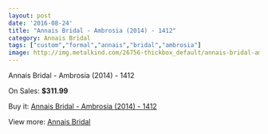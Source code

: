 ```yaml
---
layout: post
date: '2016-08-24'
title: "Annais Bridal - Ambrosia (2014) - 1412"
category: Annais Bridal
tags: ["custom","formal","annais","bridal","ambrosia"]
image: http://img.metalkind.com/26756-thickbox_default/annais-bridal-ambrosia-2014-1412.jpg
---
```

Annais Bridal - Ambrosia (2014) - 1412

On Sales: **$311.99**
<a href="https://www.metalkind.com/en/annais-bridal/10215-annais-bridal-ambrosia-2014-1412.html"><amp-img layout="responsive" width="600" height="600" src="//img.metalkind.com/26756-thickbox_default/annais-bridal-ambrosia-2014-1412.jpg" alt="Annais Bridal - Ambrosia (2014) - 1412 0" /></a>
<a href="https://www.metalkind.com/en/annais-bridal/10215-annais-bridal-ambrosia-2014-1412.html"><amp-img layout="responsive" width="600" height="600" src="//img.metalkind.com/26759-thickbox_default/annais-bridal-ambrosia-2014-1412.jpg" alt="Annais Bridal - Ambrosia (2014) - 1412 1" /></a>

Buy it: [Annais Bridal - Ambrosia (2014) - 1412](https://www.metalkind.com/en/annais-bridal/10215-annais-bridal-ambrosia-2014-1412.html "Annais Bridal - Ambrosia (2014) - 1412")

View more: [Annais Bridal](https://www.metalkind.com/en/18-annais-bridal "Annais Bridal")